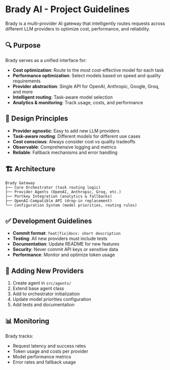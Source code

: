 # Brady AI - Project Guidelines

Brady is a multi-provider AI gateway that intelligently routes requests across different LLM providers to optimize cost, performance, and reliability.

## 🔍 Purpose

Brady serves as a unified interface for:
- **Cost optimization**: Route to the most cost-effective model for each task
- **Performance optimization**: Select models based on speed and quality requirements  
- **Provider abstraction**: Single API for OpenAI, Anthropic, Google, Groq, and more
- **Intelligent routing**: Task-aware model selection
- **Analytics & monitoring**: Track usage, costs, and performance

## 📐 Design Principles

- **Provider agnostic**: Easy to add new LLM providers
- **Task-aware routing**: Different models for different use cases
- **Cost conscious**: Always consider cost vs quality tradeoffs
- **Observable**: Comprehensive logging and metrics
- **Reliable**: Fallback mechanisms and error handling

## 🏗️ Architecture

```
Brady Gateway
├── Core Orchestrator (task routing logic)
├── Provider Agents (OpenAI, Anthropic, Groq, etc.)
├── Portkey Integration (analytics & fallbacks)
├── OpenAI-Compatible API (drop-in replacement)
└── Configuration System (model priorities, routing rules)
```

## ✅ Development Guidelines

- **Commit format**: `feat|fix|docs: short description`
- **Testing**: All new providers must include tests
- **Documentation**: Update README for new features
- **Security**: Never commit API keys or sensitive data
- **Performance**: Monitor and optimize token usage

## 🔧 Adding New Providers

1. Create agent in `src/agents/`
2. Extend base agent class
3. Add to orchestrator initialization
4. Update model priorities configuration
5. Add tests and documentation

## 📊 Monitoring

Brady tracks:
- Request latency and success rates
- Token usage and costs per provider
- Model performance metrics
- Error rates and fallback usage